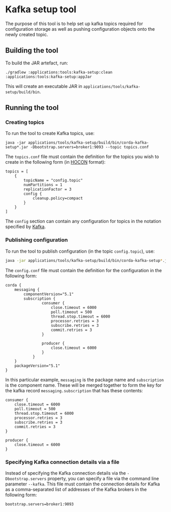 # Kafka setup tool

The purpose of this tool is to help set up kafka topics required for configuration storage as well as pushing
configuration objects onto the newly created topic.

## Building the tool

To build the JAR artefact, run:
```
./gradlew :applications:tools:kafka-setup:clean :applications:tools:kafka-setup:appJar
```
This will create an executable JAR in `applications/tools/kafka-setup/build/bin`.

## Running the tool

### Creating topics
To run the tool to create Kafka topics, use:
```
java -jar applications/tools/kafka-setup/build/bin/corda-kafka-setup*.jar -Dbootstrap.servers=broker1:9093 --topic topics.conf
```

The `topics.conf` file must contain the definition for the topics you wish to create in the following form (in [HOCON](https://github.com/lightbend/config/blob/main/HOCON.md) format):
```text
topics = [
    {
        topicName = "config.topic"
        numPartitions = 1
        replicationFactor = 3
        config {
            cleanup.policy=compact
        }
    }
]
```
The `config` section can contain any configuration for topics in the notation specified by [Kafka](https://kafka.apache.org/documentation/#topicconfigs).

### Publishing configuration
To run the tool to publish configuration (in the topic `config.topic`), use:
```bash
java -jar applications/tools/kafka-setup/build/bin/corda-kafka-setup*.jar -Dbootstrap.servers=broker1:9093 -config config.conf
```

The `config.conf` file must contain the definition for the configuration in the following form:
```text
corda {
    messaging {
        componentVersion="5.1"
        subscription {
                consumer {
                    close.timeout = 6000
                    poll.timeout = 500
                    thread.stop.timeout = 6000
                    processor.retries = 3
                    subscribe.retries = 3
                    commit.retries = 3
                }

                producer {
                    close.timeout = 6000
                }
            }
    }
    packageVersion="5.1"
}
```

In this particular example, `messaging` is the package name and `subscription` is the component name. These will be merged
together to form the key for the kafka record `messaging.subscription` that has these contents:

```
consumer {
    close.timeout = 6000
    poll.timeout = 500
    thread.stop.timeout = 6000
    processor.retries = 3
    subscribe.retries = 3
    commit.retries = 3
}

producer {
    close.timeout = 6000
}
```

### Specifying Kafka connection details via a file

Instead of specifying the Kafka connection details via the `-Dbootstrap.servers` property, you can specify a file via the command line parameter `--kafka`.
This file must contain the connection details for Kafka as a comma-separated list of addresses of the Kafka brokers in the following form:
```properties 
bootstrap.servers=broker1:9093
```